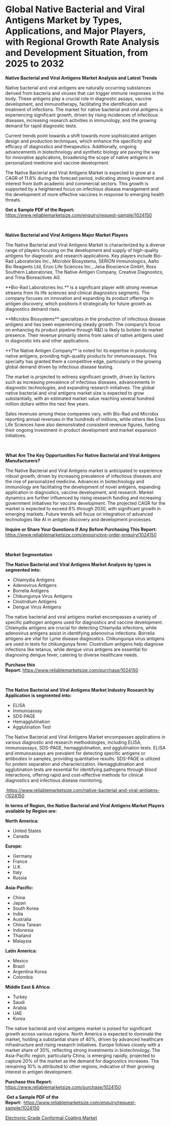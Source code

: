 <p><h1>Global Native Bacterial and Viral Antigens Market by Types, Applications, and Major Players, with Regional Growth Rate Analysis and Development Situation, from 2025 to 2032</h1></p><p><strong>Native Bacterial and Viral Antigens Market Analysis and Latest Trends</strong></p>
<p><p>Native bacterial and viral antigens are naturally occurring substances derived from bacteria and viruses that can trigger immune responses in the body. These antigens play a crucial role in diagnostic assays, vaccine development, and immunotherapy, facilitating the identification and treatment of infections. The market for native bacterial and viral antigens is experiencing significant growth, driven by rising incidences of infectious diseases, increasing research activities in immunology, and the growing demand for rapid diagnostic tests.</p><p>Current trends point towards a shift towards more sophisticated antigen design and production techniques, which enhance the specificity and efficacy of diagnostics and therapeutics. Additionally, ongoing advancements in biotechnology and synthetic biology are paving the way for innovative applications, broadening the scope of native antigens in personalized medicine and vaccine development. </p><p>The Native Bacterial and Viral Antigens Market is expected to grow at a CAGR of 11.8% during the forecast period, indicating strong investment and interest from both academic and commercial sectors. This growth is supported by a heightened focus on infectious disease management and the development of more effective vaccines in response to emerging health threats.</p></p>
<p><strong>Get a Sample PDF of the Report:&nbsp;</strong> <a href="https://www.reliablemarketsize.com/enquiry/request-sample/1024150?utm_campaign=2528&utm_medium=2&utm_source=Github&utm_content=ia&utm_term=07032025&utm_id=native-bacterial-and-viral-antigens">https://www.reliablemarketsize.com/enquiry/request-sample/1024150</a></p>
<p>&nbsp;</p>
<p><strong>Native Bacterial and Viral Antigens Major Market Players</strong></p>
<p><p>The Native Bacterial and Viral Antigens Market is characterized by a diverse range of players focusing on the development and supply of high-quality antigens for diagnostic and research applications. Key players include Bio-Rad Laboratories Inc., Microbix Biosystems, SERION Immunologics, Aalto Bio Reagents Ltd, Enzo Life Sciences Inc., Jena Bioscience GmbH, Ross Southern Laboratories, The Native Antigen Company, Creative Diagnostics, and Trina Bioreactives AG.</p><p>**Bio-Rad Laboratories Inc.** is a significant player with strong revenue streams from its life sciences and clinical diagnostics segments. The company focuses on innovation and expanding its product offerings in antigen discovery, which positions it strategically for future growth as diagnostics demand rises.</p><p>**Microbix Biosystems** specializes in the production of infectious disease antigens and has been experiencing steady growth. The company’s focus on enhancing its product pipeline through R&D is likely to bolster its market presence. Their revenue primarily stems from sales of native antigens used in diagnostic kits and other applications.</p><p>**The Native Antigen Company** is noted for its expertise in producing native antigens, providing high-quality products for immunoassays. This specialty has granted them a competitive edge, particularly in the growing global demand driven by infectious disease testing.</p><p>The market is projected to witness significant growth, driven by factors such as increasing prevalence of infectious diseases, advancements in diagnostic technologies, and expanding research initiatives. The global native bacterial and viral antigens market size is expected to grow substantially, with an estimated market value reaching several hundred million dollars within the next few years.</p><p>Sales revenues among these companies vary, with Bio-Rad and Microbix reporting annual revenues in the hundreds of millions, while others like Enzo Life Sciences have also demonstrated consistent revenue figures, fueling their ongoing investment in product development and market expansion initiatives.</p></p>
<p>&nbsp;</p>
<p><strong>What Are The Key Opportunities For Native Bacterial and Viral Antigens Manufacturers?</strong></p>
<p><p>The Native Bacterial and Viral Antigens market is anticipated to experience robust growth, driven by increasing prevalence of infectious diseases and the rise of personalized medicine. Advances in biotechnology and immunology are facilitating the development of novel antigens, expanding application in diagnostics, vaccine development, and research. Market dynamics are further influenced by rising research funding and increasing government initiatives for vaccine development. The projected CAGR for the market is expected to exceed 8% through 2030, with significant growth in emerging markets. Future trends will focus on integration of advanced technologies like AI in antigen discovery and development processes.</p></p>
<p><strong>Inquire or Share Your Questions If Any Before Purchasing This Report:</strong> <a href="https://www.reliablemarketsize.com/enquiry/pre-order-enquiry/1024150?utm_campaign=2528&utm_medium=2&utm_source=Github&utm_content=ia&utm_term=07032025&utm_id=native-bacterial-and-viral-antigens">https://www.reliablemarketsize.com/enquiry/pre-order-enquiry/1024150</a></p>
<p>&nbsp;</p>
<p><strong>Market Segmentation</strong></p>
<p><strong>The Native Bacterial and Viral Antigens Market Analysis by types is segmented into:</strong></p>
<p><ul><li>Chlamydia Antigens</li><li>Adenovirus Antigens</li><li>Borrelia Antigens</li><li>Chikungunya Virus Antigens</li><li>Clostridium Antigens</li><li>Dengue Virus Antigens</li></ul></p>
<p><p>The native bacterial and viral antigens market encompasses a variety of specific pathogen antigens used for diagnostics and vaccine development. Chlamydia antigens are crucial for detecting Chlamydia infections, while adenovirus antigens assist in identifying adenovirus infections. Borrelia antigens are vital for Lyme disease diagnostics. Chikungunya virus antigens are used in tests for chikungunya fever. Clostridium antigens help diagnose infections like tetanus, while dengue virus antigens are essential for diagnosing dengue fever, catering to diverse healthcare needs.</p></p>
<p><strong>Purchase this Report:&nbsp;</strong><a href="https://www.reliablemarketsize.com/purchase/1024150?utm_campaign=2528&utm_medium=2&utm_source=Github&utm_content=ia&utm_term=07032025&utm_id=native-bacterial-and-viral-antigens">https://www.reliablemarketsize.com/purchase/1024150</a></p>
<p>&nbsp;</p>
<p><strong>The Native Bacterial and Viral Antigens Market Industry Research by Application is segmented into:</strong></p>
<p><ul><li>ELISA</li><li>Immunoassay</li><li>SDS-PAGE</li><li>Hemagglutination</li><li>Agglutination Test</li></ul></p>
<p><p>The Native Bacterial and Viral Antigens Market encompasses applications in various diagnostic and research methodologies, including ELISA, immunoassays, SDS-PAGE, hemagglutination, and agglutination tests. ELISA and immunoassays are prevalent for detecting specific antigens or antibodies in samples, providing quantitative results. SDS-PAGE is utilized for protein separation and characterization. Hemagglutination and agglutination tests are essential for identifying pathogens through blood interactions, offering rapid and cost-effective methods for clinical diagnostics and infectious disease monitoring.</p></p>
<p><a href="https://www.reliablemarketsize.com/native-bacterial-and-viral-antigens-r1024150?utm_campaign=2528&utm_medium=2&utm_source=Github&utm_content=ia&utm_term=07032025&utm_id=native-bacterial-and-viral-antigens">&nbsp;https://www.reliablemarketsize.com/native-bacterial-and-viral-antigens-r1024150</a></p>
<p><strong>In terms of Region, the Native Bacterial and Viral Antigens Market Players available by Region are:</strong></p>
<p>
    <p> <strong> North America: </strong>
        <ul>
            <li>United States</li>
            <li>Canada</li>
        </ul>
        </p> 
    <p> <strong> Europe: </strong>
        <ul>
            <li>Germany</li>
            <li>France</li>
            <li>U.K.</li>
            <li>Italy</li>
            <li>Russia</li>
        </ul>
        </p> 
    <p> <strong> Asia-Pacific: </strong>
        <ul>
            <li>China</li>
            <li>Japan</li>
            <li>South Korea</li>
            <li>India</li>
            <li>Australia</li>
            <li>China Taiwan</li>
            <li>Indonesia</li>
            <li>Thailand</li>
            <li>Malaysia</li>
        </ul>
        </p> 
    <p> <strong> Latin America: </strong>
        <ul>
            <li>Mexico</li>
            <li>Brazil</li>
            <li>Argentina Korea</li>
            <li>Colombia</li>
        </ul>
        </p> 
    <p> <strong> Middle East & Africa: </strong>
        <ul>
            <li>Turkey</li>
            <li>Saudi</li>
            <li>Arabia</li>
            <li>UAE</li>
            <li>Korea</li>
        </ul>
    </p>
    </p>
<p><p>The native bacterial and viral antigens market is poised for significant growth across various regions. North America is expected to dominate the market, holding a substantial share of 40%, driven by advanced healthcare infrastructure and rising research initiatives. Europe follows closely with a market share of 30%, reflecting strong investments in biotechnology. The Asia-Pacific region, particularly China, is emerging rapidly, projected to capture 20% of the market as the demand for diagnostics increases. The remaining 10% is attributed to other regions, indicative of their growing interest in antigen development.</p></p>
<p><strong>Purchase this Report: </strong><a href="https://www.reliablemarketsize.com/purchase/1024150?utm_campaign=2528&utm_medium=2&utm_source=Github&utm_content=ia&utm_term=07032025&utm_id=native-bacterial-and-viral-antigens">https://www.reliablemarketsize.com/purchase/1024150</a></p>
<p>&nbsp;<strong>Get a Sample PDF of the Report:&nbsp;&nbsp;</strong><a href="https://www.reliablemarketsize.com/enquiry/request-sample/1024150?utm_campaign=2528&utm_medium=2&utm_source=Github&utm_content=ia&utm_term=07032025&utm_id=native-bacterial-and-viral-antigens">https://www.reliablemarketsize.com/enquiry/request-sample/1024150</a></p>
<p><strong></strong></p>
<p><p><a href="https://github.com/maclarensidney/Market-Research-Report-List-1/blob/main/electronic-grade-conformal-coating-market.md?utm_campaign=2528&utm_medium=2&utm_source=Github&utm_content=ia&utm_term=07032025&utm_id=native-bacterial-and-viral-antigens">Electronic Grade Conformal Coating Market</a></p></p>